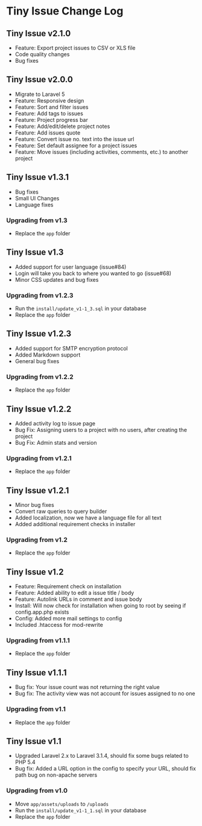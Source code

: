 # Tiny Issue Change Log

## Tiny Issue v2.1.0

- Feature: Export project issues to CSV or XLS file
- Code quality changes
- Bug fixes

## Tiny Issue v2.0.0

- Migrate to Laravel 5
- Feature: Responsive design
- Feature: Sort and filter issues
- Feature: Add tags to issues
- Feature: Project progress bar
- Feature: Add/edit/delete project notes
- Feature: Add issues quote
- Feature: Convert issue no. text into the issue url
- Feature: Set default assignee for a project issues
- Feature: Move issues (including activities, comments, etc.) to another project

## Tiny Issue v1.3.1

- Bug fixes
- Small UI Changes
- Language fixes

### Upgrading from v1.3

- Replace the `app` folder

## Tiny Issue v1.3

- Added support for user language (issue#84)
- Login will take you back to where you wanted to go (issue#68)
- Minor CSS updates and bug fixes

### Upgrading from v1.2.3

- Run the `install/update_v1-1_3.sql` in your database
- Replace the `app` folder

## Tiny Issue v1.2.3

- Added support for SMTP encryption protocol
- Added Markdown support
- General bug fixes

### Upgrading from v1.2.2

- Replace the `app` folder

## Tiny Issue v1.2.2

- Added activity log to issue page
- Bug Fix: Assigning users to a project with no users, after creating the project
- Bug Fix: Admin stats and version

### Upgrading from v1.2.1

- Replace the `app` folder

## Tiny Issue v1.2.1

- Minor bug fixes
- Convert raw queries to query builder
- Added localization, now we have a language file for all text
- Added additional requirement checks in installer

### Upgrading from v1.2

- Replace the `app` folder

## Tiny Issue v1.2

- Feature: Requirement check on installation
- Feature: Added ability to edit a issue title / body
- Feature: Autolink URLs in comment and issue body
- Install: Will now check for installation when going to root by seeing if config.app.php exists
- Config: Added more mail settings to config
- Included .htaccess for mod-rewrite

### Upgrading from v1.1.1

- Replace the `app` folder

## Tiny Issue v1.1.1

- Bug fix: Your issue count was not returning the right value
- Bug fix: The activity view was not account for issues assigned to no one

### Upgrading from v1.1

- Replace the `app` folder

## Tiny Issue v1.1

- Upgraded Laravel 2.x to Laravel 3.1.4, should fix some bugs related to PHP 5.4
- Bug fix: Added a URL option in the config to specify your URL, should fix path bug on non-apache servers

### Upgrading from v1.0

- Move `app/assets/uploads` to `/uploads`
- Run the `install/update_v1-1_1.sql` in your database
- Replace the `app` folder